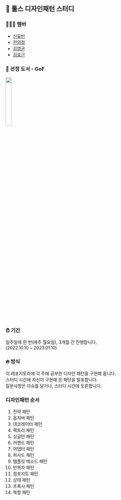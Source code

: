 


## 🌸  툴스 디자인패턴 스터디   


### 👩🏻‍💻 멤버
- [신유빈](https://github.com/shinyubin989)
- [전의정](https://github.com/juijeong8324)
- [김영균](https://github.com/klmyoungyun)
- [김효근](https://github.com/HiGeuni)
      
         
### 📕 선정 도서 - GoF

<img src="https://user-images.githubusercontent.com/69676101/193588411-3be8baea-f39f-4cda-a0a0-dc3c0c678296.png" width="20%" height="20%">

### ⏰ 기간

일주일에 한 번(매주 월요일), 
3개월 간 진행합니다.   
(2022.10.10 ~ 2023.01.10)

### 🔥 방식

이 레포지토리에 각 주에 공부한 디자인 패턴을 구현해 옵니다.   
스터디 시간에 자신이 구현해 온 패턴을 발표합니다.   
질문사항은 이슈를 달거나, 스터디 시간에 토론합니다.

### 디자인패턴 순서
1. 전략 패턴
2. 옵저버 패턴
3. 데코레이터 패턴
4. 팩토리 패턴
5. 싱글턴 패턴
6. 커맨드 패턴
7. 어댑터 패턴
8. 퍼사드 패턴
9. 템플릿 메소드 패턴
10. 반복자 패턴
11. 컴포지트 패턴
12. 상태 패턴
13. 프록시 패턴
14. 복합 패턴
